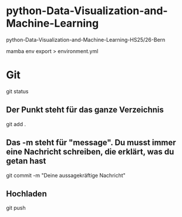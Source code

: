 # python-Data-Visualization-and-Machine-Learning
python-Data-Visualization-and-Machine-Learning-HS25/26-Bern

mamba env export > environment.yml


# Git

git status

## Der Punkt steht für das ganze Verzeichnis
git add .

## Das -m steht für "message". Du musst immer eine Nachricht schreiben, die erklärt, was du getan hast
git commit -m "Deine aussagekräftige Nachricht"


## Hochladen
git push